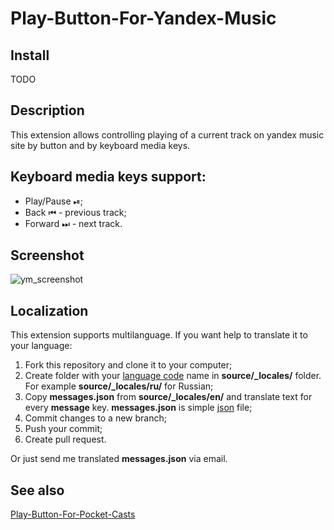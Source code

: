 Play-Button-For-Yandex-Music
============================

## Install

TODO

## Description

This extension allows controlling playing of a current track on yandex music site by button and by keyboard media keys.

## Keyboard media keys support:
 - Play/Pause ⏯;
 - Back ⏮ - previous track;
 - Forward ⏭ - next track.

## Screenshot
![ym_screenshot](https://user-images.githubusercontent.com/1530314/148223680-196a735c-0258-4c8c-837d-d6091cc422d1.png)

## Localization
This extension supports multilanguage. If you want help to translate it to your language:

1. Fork this repository and clone it to your computer;
2. Create folder with your [language code](https://developer.chrome.com/webstore/i18n?csw=1#localeTable) name in **source/_locales/** folder. For example **source/_locales/ru/** for Russian;
3. Copy **messages.json** from **source/_locales/en/** and translate text for every **message** key. **messages.json** is simple [json](https://en.wikipedia.org/wiki/JSON) file;
4. Commit changes to a new branch;
5. Push your commit;
6. Create pull request.

Or just send me translated **messages.json** via email.

## See also
[Play-Button-For-Pocket-Casts](https://github.com/illuzor/Play-Button-For-Pocket-Casts)
